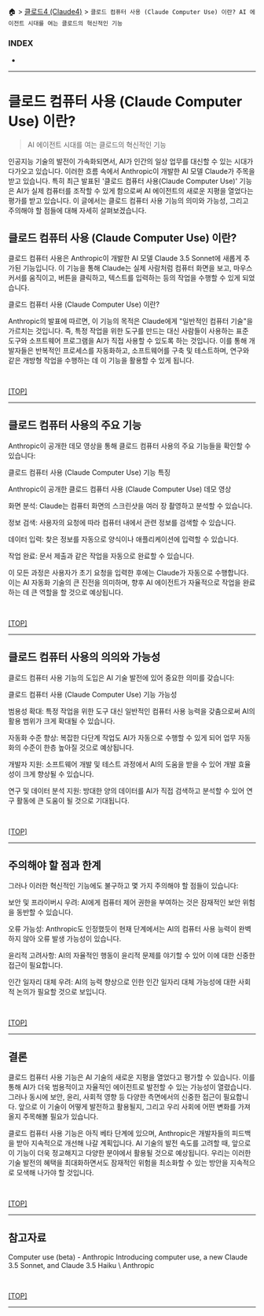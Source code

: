 🏠 > [클로드4 (Claude4)](../) > `클로드 컴퓨터 사용 (Claude Computer Use) 이란? AI 에이전트 시대를 여는 클로드의 혁신적인 기능`

### INDEX

- []()

---
# 클로드 컴퓨터 사용 (Claude Computer Use) 이란? 
> AI 에이전트 시대를 여는 클로드의 혁신적인 기능

인공지능 기술의 발전이 가속화되면서, AI가 인간의 일상 업무를 대신할 수 있는 시대가 다가오고 있습니다. 이러한 흐름 속에서 Anthropic이 개발한 AI 모델 Claude가 주목을 받고 있습니다. 특히 최근 발표된 '클로드 컴퓨터 사용(Claude Computer Use)' 기능은 AI가 실제 컴퓨터를 조작할 수 있게 함으로써 AI 에이전트의 새로운 지평을 열었다는 평가를 받고 있습니다. 이 글에서는 클로드 컴퓨터 사용 기능의 의미와 가능성, 그리고 주의해야 할 점들에 대해 자세히 살펴보겠습니다.

## 클로드 컴퓨터 사용 (Claude Computer Use) 이란?
클로드 컴퓨터 사용은 Anthropic이 개발한 AI 모델 Claude 3.5 Sonnet에 새롭게 추가된 기능입니다. 이 기능을 통해 Claude는 실제 사람처럼 컴퓨터 화면을 보고, 마우스 커서를 움직이고, 버튼을 클릭하고, 텍스트를 입력하는 등의 작업을 수행할 수 있게 되었습니다.

클로드 컴퓨터 사용 (Claude Computer Use) 이란?

Anthropic의 발표에 따르면, 이 기능의 목적은 Claude에게 "일반적인 컴퓨터 기술"을 가르치는 것입니다. 즉, 특정 작업을 위한 도구를 만드는 대신 사람들이 사용하는 표준 도구와 소프트웨어 프로그램을 AI가 직접 사용할 수 있도록 하는 것입니다. 이를 통해 개발자들은 반복적인 프로세스를 자동화하고, 소프트웨어를 구축 및 테스트하며, 연구와 같은 개방형 작업을 수행하는 데 이 기능을 활용할 수 있게 됩니다.

<br/>

[[TOP]](#index)

---
## 클로드 컴퓨터 사용의 주요 기능
Anthropic이 공개한 데모 영상을 통해 클로드 컴퓨터 사용의 주요 기능들을 확인할 수 있습니다:

클로드 컴퓨터 사용 (Claude Computer Use) 기능 특징


Anthropic이 공개한 클로드 컴퓨터 사용 (Claude Computer Use) 데모 영상

화면 분석: Claude는 컴퓨터 화면의 스크린샷을 여러 장 촬영하고 분석할 수 있습니다.

정보 검색: 사용자의 요청에 따라 컴퓨터 내에서 관련 정보를 검색할 수 있습니다.

데이터 입력: 찾은 정보를 자동으로 양식이나 애플리케이션에 입력할 수 있습니다.

작업 완료: 문서 제출과 같은 작업을 자동으로 완료할 수 있습니다.

이 모든 과정은 사용자가 초기 요청을 입력한 후에는 Claude가 자동으로 수행합니다. 이는 AI 자동화 기술의 큰 진전을 의미하며, 향후 AI 에이전트가 자율적으로 작업을 완료하는 데 큰 역할을 할 것으로 예상됩니다.

<br/>

[[TOP]](#index)

---
## 클로드 컴퓨터 사용의 의의와 가능성
클로드 컴퓨터 사용 기능의 도입은 AI 기술 발전에 있어 중요한 의미를 갖습니다:

클로드 컴퓨터 사용 (Claude Computer Use) 기능 가능성

범용성 확대: 특정 작업을 위한 도구 대신 일반적인 컴퓨터 사용 능력을 갖춤으로써 AI의 활용 범위가 크게 확대될 수 있습니다.

자동화 수준 향상: 복잡한 다단계 작업도 AI가 자동으로 수행할 수 있게 되어 업무 자동화의 수준이 한층 높아질 것으로 예상됩니다.

개발자 지원: 소프트웨어 개발 및 테스트 과정에서 AI의 도움을 받을 수 있어 개발 효율성이 크게 향상될 수 있습니다.

연구 및 데이터 분석 지원: 방대한 양의 데이터를 AI가 직접 검색하고 분석할 수 있어 연구 활동에 큰 도움이 될 것으로 기대됩니다.

<br/>

[[TOP]](#index)

---
## 주의해야 할 점과 한계
그러나 이러한 혁신적인 기능에도 불구하고 몇 가지 주의해야 할 점들이 있습니다:

보안 및 프라이버시 우려: AI에게 컴퓨터 제어 권한을 부여하는 것은 잠재적인 보안 위험을 동반할 수 있습니다.

오류 가능성: Anthropic도 인정했듯이 현재 단계에서는 AI의 컴퓨터 사용 능력이 완벽하지 않아 오류 발생 가능성이 있습니다.

윤리적 고려사항: AI의 자율적인 행동이 윤리적 문제를 야기할 수 있어 이에 대한 신중한 접근이 필요합니다.

인간 일자리 대체 우려: AI의 능력 향상으로 인한 인간 일자리 대체 가능성에 대한 사회적 논의가 필요할 것으로 보입니다.

<br/>

[[TOP]](#index)

---
## 결론
클로드 컴퓨터 사용 기능은 AI 기술의 새로운 지평을 열었다고 평가할 수 있습니다. 이를 통해 AI가 더욱 범용적이고 자율적인 에이전트로 발전할 수 있는 가능성이 열렸습니다. 그러나 동시에 보안, 윤리, 사회적 영향 등 다양한 측면에서의 신중한 접근이 필요합니다. 앞으로 이 기술이 어떻게 발전하고 활용될지, 그리고 우리 사회에 어떤 변화를 가져올지 주목해볼 필요가 있습니다.

클로드 컴퓨터 사용 기능은 아직 베타 단계에 있으며, Anthropic은 개발자들의 피드백을 받아 지속적으로 개선해 나갈 계획입니다. AI 기술의 발전 속도를 고려할 때, 앞으로 이 기능이 더욱 정교해지고 다양한 분야에서 활용될 것으로 예상됩니다. 우리는 이러한 기술 발전의 혜택을 최대화하면서도 잠재적인 위험을 최소화할 수 있는 방안을 지속적으로 모색해 나가야 할 것입니다.

<br/>

[[TOP]](#index)

---
## 참고자료
Computer use (beta) - Anthropic
Introducing computer use, a new Claude 3.5 Sonnet, and Claude 3.5 Haiku \ Anthropic

<br/>

[[TOP]](#index)

---